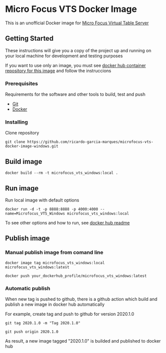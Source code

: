 # Micro Focus VTS Docker Image

This is an unofficial Docker image for [Micro Focus Virtual Table Server](https://marketplace.microfocus.com/appdelivery/content/virtual-table-server)

## Getting Started

These instructions will give you a copy of the project up and running on
your local machine for development and testing purposes

If you want to use  only an image, you must see [docker hub container repository for this image](https://hub.docker.com/r/ricardogarciamarques/microfocus_vts_windows) and follow the instruccions

### Prerequisites

Requirements for the software and other tools to build, test and push 
- [Git](https://git-scm.com/)
- [Docker](https://www.docker.com/)

### Installing

Clone repository

    git clone https://github.com/ricardo-garcia-marques/microfocus-vts-docker-image-windows.git

## Build image

    docker build --rm -t microfocus_vts_windows:local .

## Run image

Run  local image with default options

    docker run -d -t -p 8888:8888 -p 4000:4000 --name=Microfocus_VTS_Windows microfocus_vts_windows:local

To see other options and how to run, see [docker hub readme](https://hub.docker.com/r/ricardogarciamarques/microfocus_vts_windows)


## Publish image

### Manual publish image from comand line

    docker image tag microfocus_vts_windows:local microfocus_vts_windows:latest

    docker push your_dockerhub_profile/microfocus_vts_windows:latest

### Automatic publish

When new tag is pushed to github, there is a github action which build and publish a new image in docker hub automatically

For example, create tag and push to github for version 2020.1.0 

    git tag 2020.1.0 -m "Tag 2020.1.0" 

    git push origin 2020.1.0

As result, a new image tagged "2020.1.0" is builded and published to docker hub